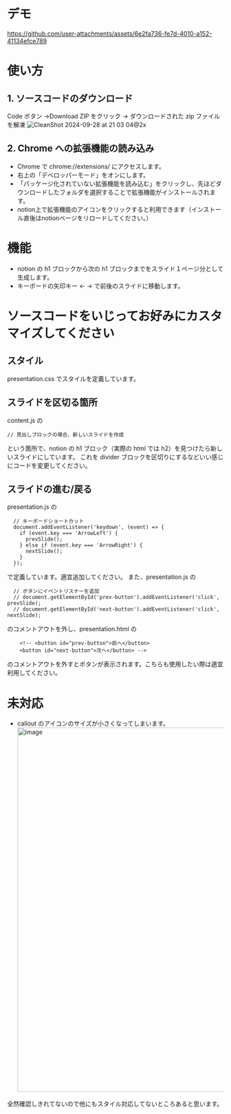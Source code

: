 # デモ


https://github.com/user-attachments/assets/6e2fa736-fe7d-4010-a152-41134efce789






# 使い方
## 1. ソースコードのダウンロード

Code ボタン →Download ZIP をクリック → ダウンロードされた zip ファイルを解凍
![CleanShot 2024-09-28 at 21 03 04@2x](https://github.com/user-attachments/assets/72dc4eb8-e8fe-4723-a6f5-e610d28b60bc)

## 2. Chrome への拡張機能の読み込み

- Chrome で chrome://extensions/ にアクセスします。
- 右上の「デベロッパーモード」をオンにします。
- 「パッケージ化されていない拡張機能を読み込む」をクリックし、先ほどダウンロードしたフォルダを選択することで拡張機能がインストールされます。
- notion上で拡張機能のアイコンをクリックすると利用できます（インストール直後はnotionページをリロードしてください。）

# 機能

- notion の h1 ブロックから次の h1 ブロックまでをスライド１ページ分として生成します。
- キーボードの矢印キー ← → で前後のスライドに移動します。

# ソースコードをいじってお好みにカスタマイズしてください

## スタイル

presentation.css でスタイルを定義しています。

## スライドを区切る箇所

content.js の

```
// 見出しブロックの場合、新しいスライドを作成
```

という箇所で、notion の h1 ブロック（実際の html では h2）を見つけたら新しいスライドにしています。
これを divider ブロックを区切りにするなどいい感じにコードを変更してください。

## スライドの進む/戻る

presentation.js の

```
  // キーボードショートカット
  document.addEventListener('keydown', (event) => {
    if (event.key === 'ArrowLeft') {
      prevSlide();
    } else if (event.key === 'ArrowRight') {
      nextSlide();
    }
  });
```

で定義しています。適宜追加してください。
また、presentation.js の

```
  // ボタンにイベントリスナーを追加
  // document.getElementById('prev-button').addEventListener('click', prevSlide);
  // document.getElementById('next-button').addEventListener('click', nextSlide);
```

のコメントアウトを外し、presentation.html の

```
    <!-- <button id="prev-button">前へ</button>
    <button id="next-button">次へ</button> -->
```

のコメントアウトを外すとボタンが表示されます。こちらも使用したい際は適宜利用してください。

# 未対応

- callout のアイコンのサイズが小さくなってしまいます。
  <img width="848" alt="image" src="https://github.com/user-attachments/assets/8bd92e11-6c20-4c07-a535-7f9055c915eb">

全然確認しきれてないので他にもスタイル対応してないところあると思います。
